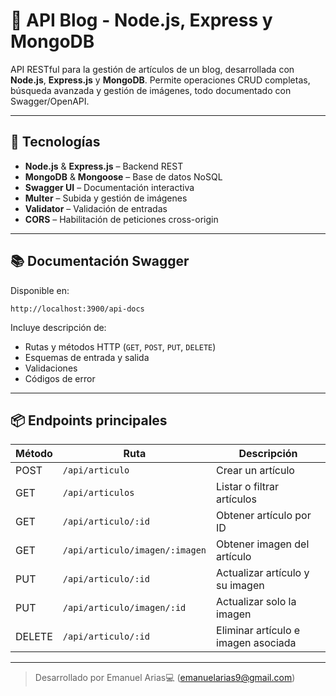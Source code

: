 # 📘 API Blog - Node.js, Express y MongoDB

API RESTful para la gestión de artículos de un blog, desarrollada con **Node.js**, **Express.js** y **MongoDB**. Permite operaciones CRUD completas, búsqueda avanzada y gestión de imágenes, todo documentado con Swagger/OpenAPI.

---

## 🚀 Tecnologías

- **Node.js** & **Express.js** – Backend REST
- **MongoDB** & **Mongoose** – Base de datos NoSQL
- **Swagger UI** – Documentación interactiva
- **Multer** – Subida y gestión de imágenes
- **Validator** – Validación de entradas
- **CORS** – Habilitación de peticiones cross-origin

---

## 📚 Documentación Swagger

Disponible en:
```
http://localhost:3900/api-docs
```

Incluye descripción de:
- Rutas y métodos HTTP (`GET`, `POST`, `PUT`, `DELETE`)
- Esquemas de entrada y salida
- Validaciones
- Códigos de error

---

## 📦 Endpoints principales

| Método | Ruta                             | Descripción                              |
|--------|----------------------------------|------------------------------------------|
| POST   | `/api/articulo`                  | Crear un artículo                        |
| GET    | `/api/articulos`                 | Listar o filtrar artículos               |
| GET    | `/api/articulo/:id`              | Obtener artículo por ID                  |
| GET    | `/api/articulo/imagen/:imagen`   | Obtener imagen del artículo              |
| PUT    | `/api/articulo/:id`              | Actualizar artículo y su imagen          |
| PUT    | `/api/articulo/imagen/:id`       | Actualizar solo la imagen                |
| DELETE | `/api/articulo/:id`              | Eliminar artículo e imagen asociada      |

---
> Desarrollado por Emanuel Arias💻 (emanuelarias9@gmail.com)
